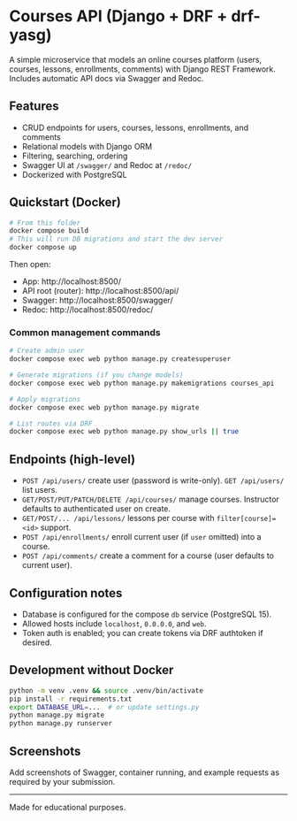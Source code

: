 # Courses API (Django + DRF + drf-yasg)

A simple microservice that models an online courses platform (users, courses, lessons, enrollments, comments) with Django REST Framework. Includes automatic API docs via Swagger and Redoc.

## Features
- CRUD endpoints for users, courses, lessons, enrollments, and comments
- Relational models with Django ORM
- Filtering, searching, ordering
- Swagger UI at `/swagger/` and Redoc at `/redoc/`
- Dockerized with PostgreSQL

## Quickstart (Docker)

```bash
# From this folder
docker compose build
# This will run DB migrations and start the dev server
docker compose up
```

Then open:
- App: http://localhost:8500/
- API root (router): http://localhost:8500/api/
- Swagger: http://localhost:8500/swagger/
- Redoc: http://localhost:8500/redoc/

### Common management commands
```bash
# Create admin user
docker compose exec web python manage.py createsuperuser

# Generate migrations (if you change models)
docker compose exec web python manage.py makemigrations courses_api

# Apply migrations
docker compose exec web python manage.py migrate

# List routes via DRF
docker compose exec web python manage.py show_urls || true
```

## Endpoints (high-level)
- `POST /api/users/` create user (password is write-only). `GET /api/users/` list users.
- `GET/POST/PUT/PATCH/DELETE /api/courses/` manage courses. Instructor defaults to authenticated user on create.
- `GET/POST/... /api/lessons/` lessons per course with `filter[course]=<id>` support.
- `POST /api/enrollments/` enroll current user (if `user` omitted) into a course.
- `POST /api/comments/` create a comment for a course (user defaults to current user).

## Configuration notes
- Database is configured for the compose `db` service (PostgreSQL 15).
- Allowed hosts include `localhost`, `0.0.0.0`, and `web`.
- Token auth is enabled; you can create tokens via DRF authtoken if desired.

## Development without Docker
```bash
python -m venv .venv && source .venv/bin/activate
pip install -r requirements.txt
export DATABASE_URL=...  # or update settings.py
python manage.py migrate
python manage.py runserver
```

## Screenshots
Add screenshots of Swagger, container running, and example requests as required by your submission.

---

Made for educational purposes.
